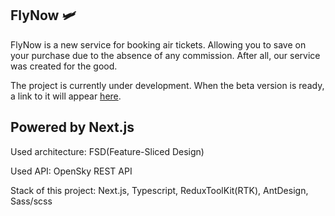 ## FlyNow 🛩️

FlyNow is a new service for booking air tickets. Allowing you to save on your purchase due to the absence of any commission. After all, our service was created for the good. 

The project is currently under development. When the beta version is ready, a link to it will appear [here]().

## Powered by Next.js

Used architecture: FSD(Feature-Sliced Design)

Used API: OpenSky REST API

Stack of this project: Next.js, Typescript, ReduxToolKit(RTK), AntDesign, Sass/scss
